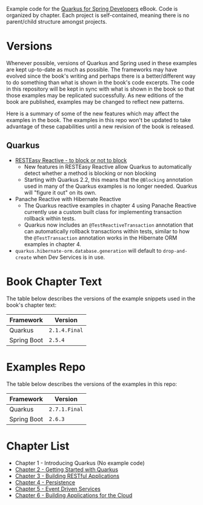 Example code for the [Quarkus for Spring Developers](https://red.ht/quarkus-spring-devs) eBook. Code is organized by chapter. Each project is self-contained, meaning there is no parent/child structure amongst projects.

# Versions
Whenever possible, versions of Quarkus and Spring used in these examples are kept up-to-date as much as possible. The frameworks may have evolved since the book's writing and perhaps there is a better/different way to do something than what is shown in the book's code excerpts. The code in this repository will be kept in sync with what is shown in the book so that those examples may be replicated successfully. As new editions of the book are published, examples may be changed to reflect new patterns.

Here is a summary of some of the new features which may affect the examples in the book. The examples in this repo won't be updated to take advantage of these capabilities until a new revision of the book is released.

## Quarkus
- [RESTEasy Reactive - to block or not to block](https://quarkus.io/blog/resteasy-reactive-smart-dispatch/)
    - New features in RESTEasy Reactive allow Quarkus to automatically detect whether a method is blocking or non blocking
    - Starting with Quarkus 2.2, this means that the `@Blocking` annotation used in many of the Quarkus examples is no longer needed. Quarkus will "figure it out" on its own.
- Panache Reactive with Hibernate Reactive
    - The Quarkus reactive examples in chapter 4 using Panache Reactive currently use a custom built class for implementing transaction rollback within tests.
    - Quarkus now includes an `@TestReactiveTransaction` annotation that can automatically rollback transactions within tests, similar to how the `@TestTransaction` annotation works in the Hibernate ORM examples in chapter 4.
- `quarkus.hibernate-orm.database.generation` will default to `drop-and-create` when Dev Services is in use.

# Book Chapter Text
The table below describes the versions of the example snippets used in the book's chapter text:

| Framework | Version |
| --------- | ------- |
| Quarkus   | `2.1.4.Final` |
| Spring Boot | `2.5.4` |

# Examples Repo
The table below describes the versions of the examples in this repo:

| Framework | Version |
| --------- | ------- |
| Quarkus   | `2.7.1.Final` |
| Spring Boot | `2.6.3` |

# Chapter List
- Chapter 1 - Introducing Quarkus (No example code)
- [Chapter 2 - Getting Started with Quarkus](chapter-2/README.md)
- [Chapter 3 - Building RESTful Applications](chapter-3/)
- [Chapter 4 - Persistence](chapter-4/)
- [Chapter 5 - Event Driven Services](chapter-5/)
- [Chapter 6 - Building Applications for the Cloud](chapter-6/)
